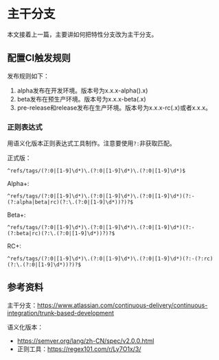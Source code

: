 # 主干分支

本文接着上一篇，主要讲如何把特性分支改为主干分支。

## 配置CI触发规则

发布规则如下：

1. alpha发布在开发环境。版本号为x.x.x-alpha().x)
2. beta发布在预生产环境。版本号为x.x.x-beta(.x)
3. pre-release和release发布在生产环境。版本号为x.x.x-rc(.x)或者x.x.x。

### 正则表达式

用语义化版本正则表达式工具制作。注意要使用`?:`非获取匹配。

正式版：

```regex
^refs/tags/(?:0|[1-9]\d*)\.(?:0|[1-9]\d*)\.(?:0|[1-9]\d*)$
```

Alpha+:

```regex
^refs/tags/(?:0|[1-9]\d*)\.(?:0|[1-9]\d*)\.(?:0|[1-9]\d*)(?:-(?:alpha|beta|rc)(?:\.(?:0|[1-9]\d*))?)?$
```

Beta+:

```regex
^refs/tags/(?:0|[1-9]\d*)\.(?:0|[1-9]\d*)\.(?:0|[1-9]\d*)(?:-(?:beta|rc)(?:\.(?:0|[1-9]\d*))?)?$
```

RC+:

```regex
^refs/tags/(?:0|[1-9]\d*)\.(?:0|[1-9]\d*)\.(?:0|[1-9]\d*)(?:-(?:rc)(?:\.(?:0|[1-9]\d*))?)?$
```

## 参考资料

主干分支：https://www.atlassian.com/continuous-delivery/continuous-integration/trunk-based-development

语义化版本：

- https://semver.org/lang/zh-CN/spec/v2.0.0.html
- 正则工具：https://regex101.com/r/Ly7O1x/3/
